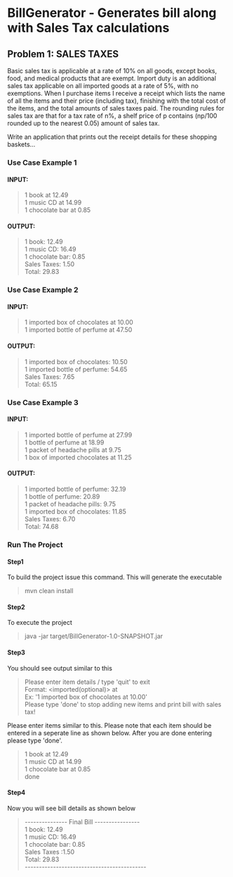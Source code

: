 # BillGenerator - Generates bill along with Sales Tax calculations

## Problem 1: SALES TAXES
Basic sales tax is applicable at a rate of 10% on all goods, except books, food, and medical products that are exempt. Import duty is an additional sales tax
applicable on all imported goods at a rate of 5%, with no exemptions. When I purchase items I receive a receipt which lists the name of all the items and their price (including tax), finishing with the total cost of the items,
and the total amounts of sales taxes paid.  The rounding rules for sales tax are that for a tax rate of n%, a shelf price of p contains (np/100 rounded up to the nearest 0.05) amount of sales tax.

Write an application that prints out the receipt details for these shopping baskets...

### Use Case Example 1
#### INPUT:
> 1 book at 12.49  
> 1 music CD at 14.99  
> 1 chocolate bar at 0.85
#### OUTPUT:
> 1 book: 12.49  
> 1 music CD: 16.49  
> 1 chocolate bar: 0.85  
> Sales Taxes: 1.50  
> Total: 29.83  


### Use Case Example 2
#### INPUT:
> 1 imported box of chocolates at 10.00  
> 1 imported bottle of perfume at 47.50  
#### OUTPUT:
> 1 imported box of chocolates: 10.50  
> 1 imported bottle of perfume: 54.65  
> Sales Taxes: 7.65  
> Total: 65.15


### Use Case Example 3
#### INPUT:
> 1 imported bottle of perfume at 27.99  
> 1 bottle of perfume at 18.99  
> 1 packet of headache pills at 9.75  
> 1 box of imported chocolates at 11.25
#### OUTPUT:
> 1 imported bottle of perfume: 32.19  
> 1 bottle of perfume: 20.89  
> 1 packet of headache pills: 9.75  
> 1 imported box of chocolates: 11.85  
> Sales Taxes: 6.70  
> Total: 74.68

### Run The Project
#### Step1
To build the project issue this command. This will generate the executable
> mvn clean install


#### Step2
To execute the project
>java -jar target/BillGenerator-1.0-SNAPSHOT.jar 

#### Step3
You should see output similar to this

>Please enter item details / type 'quit' to exit </br>
>Format: <quantity> <imported(optional)> <description> at <price> </br>
>Ex: '1 imported box of chocolates at 10.00' </br>
>Please type 'done' to stop adding new items and print bill with sales tax! </br>

Please enter items similar to this. Please note that each item should be entered in a seperate line as shown below. After you are done entering please type 'done'.
>1 book at 12.49 </br>
>1 music CD at 14.99 </br>
>1 chocolate bar at 0.85 </br>
>done </br>

#### Step4
Now you will see bill details as shown below

> --------------- Final Bill ---------------- </br>
>1 book: 12.49 </br>
>1 music CD: 16.49 </br>
>1 chocolate bar: 0.85 </br>
>Sales Taxes :1.50 </br>
>Total: 29.83 </br>
> ------------------------------------------- </br>








